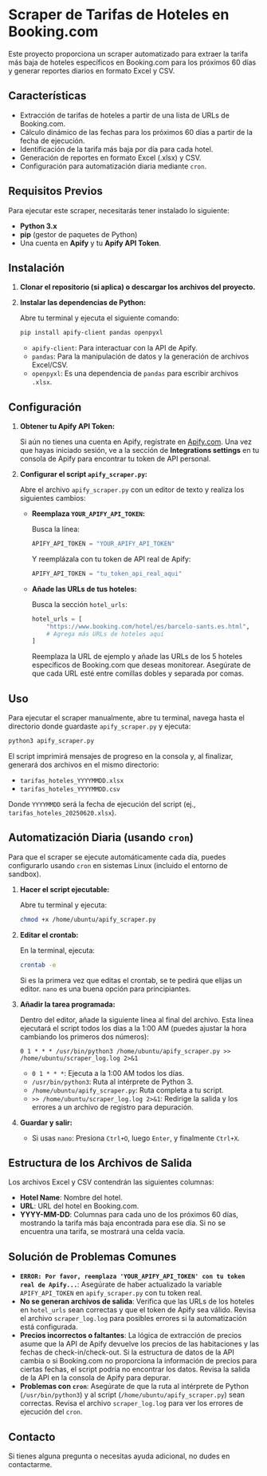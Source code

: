 # Scraper de Tarifas de Hoteles en Booking.com

Este proyecto proporciona un scraper automatizado para extraer la tarifa más baja de hoteles específicos en Booking.com para los próximos 60 días y generar reportes diarios en formato Excel y CSV.

## Características

*   Extracción de tarifas de hoteles a partir de una lista de URLs de Booking.com.
*   Cálculo dinámico de las fechas para los próximos 60 días a partir de la fecha de ejecución.
*   Identificación de la tarifa más baja por día para cada hotel.
*   Generación de reportes en formato Excel (.xlsx) y CSV.
*   Configuración para automatización diaria mediante `cron`.

## Requisitos Previos

Para ejecutar este scraper, necesitarás tener instalado lo siguiente:

*   **Python 3.x**
*   **pip** (gestor de paquetes de Python)
*   Una cuenta en **Apify** y tu **Apify API Token**.

## Instalación

1.  **Clonar el repositorio (si aplica) o descargar los archivos del proyecto.**

2.  **Instalar las dependencias de Python:**

    Abre tu terminal y ejecuta el siguiente comando:

    ```bash
    pip install apify-client pandas openpyxl
    ```

    *   `apify-client`: Para interactuar con la API de Apify.
    *   `pandas`: Para la manipulación de datos y la generación de archivos Excel/CSV.
    *   `openpyxl`: Es una dependencia de `pandas` para escribir archivos `.xlsx`.

## Configuración

1.  **Obtener tu Apify API Token:**

    Si aún no tienes una cuenta en Apify, regístrate en [Apify.com](https://apify.com/). Una vez que hayas iniciado sesión, ve a la sección de **Integrations settings** en tu consola de Apify para encontrar tu token de API personal.

2.  **Configurar el script `apify_scraper.py`:**

    Abre el archivo `apify_scraper.py` con un editor de texto y realiza los siguientes cambios:

    *   **Reemplaza `YOUR_APIFY_API_TOKEN`:**

        Busca la línea:

        ```python
        APIFY_API_TOKEN = "YOUR_APIFY_API_TOKEN"
        ```

        Y reemplázala con tu token de API real de Apify:

        ```python
        APIFY_API_TOKEN = "tu_token_api_real_aqui"
        ```

    *   **Añade las URLs de tus hoteles:**

        Busca la sección `hotel_urls`:

        ```python
        hotel_urls = [
            "https://www.booking.com/hotel/es/barcelo-sants.es.html",
            # Agrega más URLs de hoteles aquí
        ]
        ```

        Reemplaza la URL de ejemplo y añade las URLs de los 5 hoteles específicos de Booking.com que deseas monitorear. Asegúrate de que cada URL esté entre comillas dobles y separada por comas.

## Uso

Para ejecutar el scraper manualmente, abre tu terminal, navega hasta el directorio donde guardaste `apify_scraper.py` y ejecuta:

```bash
python3 apify_scraper.py
```

El script imprimirá mensajes de progreso en la consola y, al finalizar, generará dos archivos en el mismo directorio:

*   `tarifas_hoteles_YYYYMMDD.xlsx`
*   `tarifas_hoteles_YYYYMMDD.csv`

Donde `YYYYMMDD` será la fecha de ejecución del script (ej., `tarifas_hoteles_20250620.xlsx`).

## Automatización Diaria (usando `cron`)

Para que el scraper se ejecute automáticamente cada día, puedes configurarlo usando `cron` en sistemas Linux (incluido el entorno de sandbox).

1.  **Hacer el script ejecutable:**

    Abre tu terminal y ejecuta:

    ```bash
    chmod +x /home/ubuntu/apify_scraper.py
    ```

2.  **Editar el crontab:**

    En la terminal, ejecuta:

    ```bash
    crontab -e
    ```

    Si es la primera vez que editas el crontab, se te pedirá que elijas un editor. `nano` es una buena opción para principiantes.

3.  **Añadir la tarea programada:**

    Dentro del editor, añade la siguiente línea al final del archivo. Esta línea ejecutará el script todos los días a la 1:00 AM (puedes ajustar la hora cambiando los primeros dos números):

    ```
    0 1 * * * /usr/bin/python3 /home/ubuntu/apify_scraper.py >> /home/ubuntu/scraper_log.log 2>&1
    ```

    *   `0 1 * * *`: Ejecuta a la 1:00 AM todos los días.
    *   `/usr/bin/python3`: Ruta al intérprete de Python 3.
    *   `/home/ubuntu/apify_scraper.py`: Ruta completa a tu script.
    *   `>> /home/ubuntu/scraper_log.log 2>&1`: Redirige la salida y los errores a un archivo de registro para depuración.

4.  **Guardar y salir:**

    *   Si usas `nano`: Presiona `Ctrl+O`, luego `Enter`, y finalmente `Ctrl+X`.

## Estructura de los Archivos de Salida

Los archivos Excel y CSV contendrán las siguientes columnas:

*   **Hotel Name**: Nombre del hotel.
*   **URL**: URL del hotel en Booking.com.
*   **YYYY-MM-DD**: Columnas para cada uno de los próximos 60 días, mostrando la tarifa más baja encontrada para ese día. Si no se encuentra una tarifa, se mostrará una celda vacía.

## Solución de Problemas Comunes

*   **`ERROR: Por favor, reemplaza 'YOUR_APIFY_API_TOKEN' con tu token real de Apify...`**: Asegúrate de haber actualizado la variable `APIFY_API_TOKEN` en `apify_scraper.py` con tu token real.
*   **No se generan archivos de salida**: Verifica que las URLs de los hoteles en `hotel_urls` sean correctas y que el token de Apify sea válido. Revisa el archivo `scraper_log.log` para posibles errores si la automatización está configurada.
*   **Precios incorrectos o faltantes**: La lógica de extracción de precios asume que la API de Apify devuelve los precios de las habitaciones y las fechas de check-in/check-out. Si la estructura de datos de la API cambia o si Booking.com no proporciona la información de precios para ciertas fechas, el script podría no encontrar los datos. Revisa la salida de la API en la consola de Apify para depurar.
*   **Problemas con `cron`**: Asegúrate de que la ruta al intérprete de Python (`/usr/bin/python3`) y al script (`/home/ubuntu/apify_scraper.py`) sean correctas. Revisa el archivo `scraper_log.log` para ver los errores de ejecución del `cron`.

## Contacto

Si tienes alguna pregunta o necesitas ayuda adicional, no dudes en contactarme.

